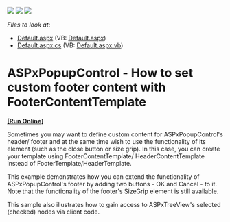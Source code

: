 <!-- default badges list -->
![](https://img.shields.io/endpoint?url=https://codecentral.devexpress.com/api/v1/VersionRange/128555281/13.1.4%2B)
[![](https://img.shields.io/badge/Open_in_DevExpress_Support_Center-FF7200?style=flat-square&logo=DevExpress&logoColor=white)](https://supportcenter.devexpress.com/ticket/details/E4022)
[![](https://img.shields.io/badge/📖_How_to_use_DevExpress_Examples-e9f6fc?style=flat-square)](https://docs.devexpress.com/GeneralInformation/403183)
<!-- default badges end -->
<!-- default file list -->
*Files to look at*:

* [Default.aspx](./CS/WebSite/Default.aspx) (VB: [Default.aspx](./VB/WebSite/Default.aspx))
* [Default.aspx.cs](./CS/WebSite/Default.aspx.cs) (VB: [Default.aspx.vb](./VB/WebSite/Default.aspx.vb))
<!-- default file list end -->
# ASPxPopupControl - How to set custom footer content with FooterContentTemplate
<!-- run online -->
**[[Run Online]](https://codecentral.devexpress.com/e4022/)**
<!-- run online end -->


<p>Sometimes you may want to define custom content for ASPxPopupControl's header/ footer and at the same time wish to use the functionality of its element (such as the close button or size grip). In this case, you can create your template using FooterContentTemplate/ HeaderContentTemplate instead of  FooterTemplate/HeaderTemplate.</p><p>This example demonstrates how you can extend the functionality of ASPxPopupControl's footer by adding two buttons - OK and Cancel - to it. Note that the functionality of the footer's SizeGrip element is still available.</p><p>This sample also illustrates how to gain access to ASPxTreeView's selected (checked) nodes via client code.</p>

<br/>


